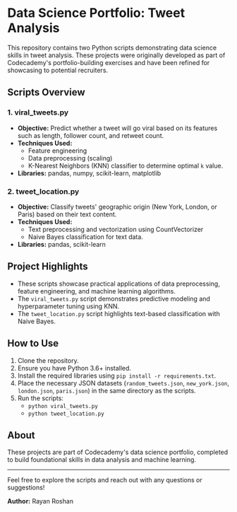 
# Data Science Portfolio: Tweet Analysis

This repository contains two Python scripts demonstrating data science skills in tweet analysis. These projects were originally developed as part of Codecademy's portfolio-building exercises and have been refined for showcasing to potential recruiters.

## Scripts Overview

### 1. viral_tweets.py
- **Objective:** Predict whether a tweet will go viral based on its features such as length, follower count, and retweet count.
- **Techniques Used:** 
  - Feature engineering
  - Data preprocessing (scaling)
  - K-Nearest Neighbors (KNN) classifier to determine optimal `k` value.
- **Libraries:** pandas, numpy, scikit-learn, matplotlib

### 2. tweet_location.py
- **Objective:** Classify tweets' geographic origin (New York, London, or Paris) based on their text content.
- **Techniques Used:** 
  - Text preprocessing and vectorization using CountVectorizer
  - Naive Bayes classification for text data.
- **Libraries:** pandas, scikit-learn

## Project Highlights
- These scripts showcase practical applications of data preprocessing, feature engineering, and machine learning algorithms.
- The `viral_tweets.py` script demonstrates predictive modeling and hyperparameter tuning using KNN.
- The `tweet_location.py` script highlights text-based classification with Naive Bayes.

## How to Use
1. Clone the repository.
2. Ensure you have Python 3.6+ installed.
3. Install the required libraries using `pip install -r requirements.txt`.
4. Place the necessary JSON datasets (`random_tweets.json`, `new_york.json`, `london.json`, `paris.json`) in the same directory as the scripts.
5. Run the scripts:
   - `python viral_tweets.py`
   - `python tweet_location.py`

## About
These projects are part of Codecademy's data science portfolio, completed to build foundational skills in data analysis and machine learning.

---

Feel free to explore the scripts and reach out with any questions or suggestions!

**Author:** Rayan Roshan  
